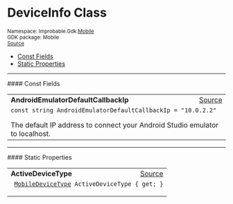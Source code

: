 
# DeviceInfo Class
<sup>
Namespace: Improbable.Gdk.<a href="{{.Site.BaseURL}}/api/mobile-index">Mobile</a><br/>
GDK package: Mobile<br/>
<a href="https://www.github.com/spatialos/gdk-for-unity/blob/88a422dc255ef1d47ee9385f226ca439f31c000b/workers/unity/Packages/io.improbable.gdk.mobile/Utility/DeviceInfo.cs/#L6">Source</a>
<style>
a code {
                    padding: 0em 0.25em!important;
}
code {
                    background-color: #ffffff!important;
}
</style>
</sup>
<nav id="pageToc" class="page-toc"><ul><li><a href="#const-fields">Const Fields</a>
<li><a href="#static-properties">Static Properties</a>
</ul></nav>






</p>
<hr style="width:100%; border-top-color:#d8d8d8" />
#### Const Fields


</p>




<table width="100%">
    <tr>
        <td style="border-right:none"><a id="androidemulatordefaultcallbackip"></a><b>AndroidEmulatorDefaultCallbackIp</b></td>
        <td style="border-left:none; text-align:right"><a href="https://www.github.com/spatialos/gdk-for-unity/blob/88a422dc255ef1d47ee9385f226ca439f31c000b/workers/unity/Packages/io.improbable.gdk.mobile/Utility/DeviceInfo.cs/#L11">Source</a></td>
    </tr>
    <tr>
        <td colspan="2">
<code>const string AndroidEmulatorDefaultCallbackIp = &quot;10.0.2.2&quot;</code></p>
The default IP address to connect your Android Studio emulator to localhost.

</td>
    </tr>
</table>






</p>
<hr style="width:100%; border-top-color:#d8d8d8" />
#### Static Properties


</p>




<table width="100%">
    <tr>
        <td style="border-right:none"><a id="activedevicetype"></a><b>ActiveDeviceType</b></td>
        <td style="border-left:none; text-align:right"><a href="https://www.github.com/spatialos/gdk-for-unity/blob/88a422dc255ef1d47ee9385f226ca439f31c000b/workers/unity/Packages/io.improbable.gdk.mobile/Utility/DeviceInfo.cs/#L15">Source</a></td>
    </tr>
    <tr>
        <td colspan="2">
<code> <a href="{{.Site.BaseURL}}/api/mobile/mobile-device-type">MobileDeviceType</a> ActiveDeviceType { get; }</code></p>



</td>
    </tr>
</table>









